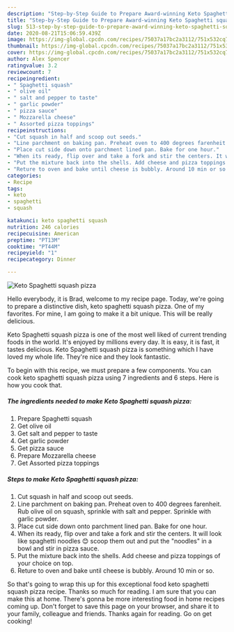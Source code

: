 ```yaml
---
description: "Step-by-Step Guide to Prepare Award-winning Keto Spaghetti squash pizza"
title: "Step-by-Step Guide to Prepare Award-winning Keto Spaghetti squash pizza"
slug: 513-step-by-step-guide-to-prepare-award-winning-keto-spaghetti-squash-pizza
date: 2020-08-21T15:06:59.439Z
image: https://img-global.cpcdn.com/recipes/75037a17bc2a3112/751x532cq70/keto-spaghetti-squash-pizza-recipe-main-photo.jpg
thumbnail: https://img-global.cpcdn.com/recipes/75037a17bc2a3112/751x532cq70/keto-spaghetti-squash-pizza-recipe-main-photo.jpg
cover: https://img-global.cpcdn.com/recipes/75037a17bc2a3112/751x532cq70/keto-spaghetti-squash-pizza-recipe-main-photo.jpg
author: Alex Spencer
ratingvalue: 3.2
reviewcount: 7
recipeingredient:
- " Spaghetti squash"
- " olive oil"
- " salt and pepper to taste"
- " garlic powder"
- " pizza sauce"
- " Mozzarella cheese"
- " Assorted pizza toppings"
recipeinstructions:
- "Cut squash in half and scoop out seeds."
- "Line parchment on baking pan. Preheat oven to 400 degrees farenheit. Rub olive oil on squash, sprinkle with salt and pepper. Sprinkle with garlic powder."
- "Place cut side down onto parchment lined pan. Bake for one hour."
- "When its ready, flip over and take a fork and stir the centers. It will look like spaghetti noodles 😊 scoop them out and put the &#34;noodles&#34; in a bowl and stir in pizza sauce."
- "Put the mixture back into the shells. Add cheese and pizza toppings of your choice on top."
- "Reture to oven and bake until cheese is bubbly. Around 10 min or so."
categories:
- Recipe
tags:
- keto
- spaghetti
- squash

katakunci: keto spaghetti squash 
nutrition: 246 calories
recipecuisine: American
preptime: "PT13M"
cooktime: "PT44M"
recipeyield: "1"
recipecategory: Dinner

---
```



![Keto Spaghetti squash pizza](https://img-global.cpcdn.com/recipes/75037a17bc2a3112/751x532cq70/keto-spaghetti-squash-pizza-recipe-main-photo.jpg)

Hello everybody, it is Brad, welcome to my recipe page. Today, we're going to prepare a distinctive dish, keto spaghetti squash pizza. One of my favorites. For mine, I am going to make it a bit unique. This will be really delicious.

Keto Spaghetti squash pizza is one of the most well liked of current trending foods in the world. It's enjoyed by millions every day. It is easy, it is fast, it tastes delicious. Keto Spaghetti squash pizza is something which I have loved my whole life. They're nice and they look fantastic.




To begin with this recipe, we must prepare a few components. You can cook keto spaghetti squash pizza using 7 ingredients and 6 steps. Here is how you cook that.

<!--inarticleads1-->

##### The ingredients needed to make Keto Spaghetti squash pizza:

1. Prepare  Spaghetti squash
1. Get  olive oil
1. Get  salt and pepper to taste
1. Get  garlic powder
1. Get  pizza sauce
1. Prepare  Mozzarella cheese
1. Get  Assorted pizza toppings




<!--inarticleads2-->

##### Steps to make Keto Spaghetti squash pizza:

1. Cut squash in half and scoop out seeds.
1. Line parchment on baking pan. Preheat oven to 400 degrees farenheit. Rub olive oil on squash, sprinkle with salt and pepper. Sprinkle with garlic powder.
1. Place cut side down onto parchment lined pan. Bake for one hour.
1. When its ready, flip over and take a fork and stir the centers. It will look like spaghetti noodles 😊 scoop them out and put the &#34;noodles&#34; in a bowl and stir in pizza sauce.
1. Put the mixture back into the shells. Add cheese and pizza toppings of your choice on top.
1. Reture to oven and bake until cheese is bubbly. Around 10 min or so.




So that's going to wrap this up for this exceptional food keto spaghetti squash pizza recipe. Thanks so much for reading. I am sure that you can make this at home. There's gonna be more interesting food in home recipes coming up. Don't forget to save this page on your browser, and share it to your family, colleague and friends. Thanks again for reading. Go on get cooking!
